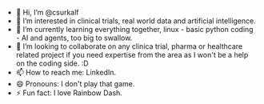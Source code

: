 - 👋 Hi, I’m @csurkalf
- 👀 I’m interested in clinical trials, real world data and artificial intelligence.
- 🌱 I’m currently learning everything together, linux - basic python coding - AI and agents, too big to swallow.
- 💞️ I’m looking to collaborate on any clinica trial, pharma or healthcare related project if you need expertise from the area as I won't be a help on the coding side. :D
- 📫 How to reach me: LinkedIn.
- 😄 Pronouns: I don't play that game.
- ⚡ Fun fact: I love Rainbow Dash.

<!---
csurkalf/csurkalf is a ✨ special ✨ repository because its `README.md` (this file) appears on your GitHub profile.
You can click the Preview link to take a look at your changes.
--->
